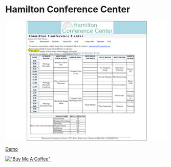 # Hamilton Conference Center

[![Hamilton](assets/hamiltonconferencecenter.png)](https://hesbon-osoro.github.io/Hamilton-Conference-Center)

[Demo](https://hesbon-osoro.github.io/Hamilton-Conference-Center)

[!["Buy Me A Coffee"](https://www.buymeacoffee.com/assets/img/custom_images/orange_img.png)](https://www.buymeacoffee.com/wazimu)
